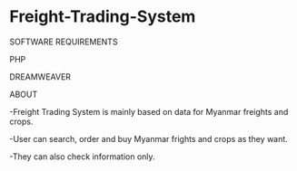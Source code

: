 # Freight-Trading-System


SOFTWARE REQUIREMENTS

PHP

DREAMWEAVER


ABOUT

-Freight Trading System is mainly based on data for Myanmar freights and crops.

-User can search, order and buy Myanmar frights and crops as they want.

-They can also check information only.



